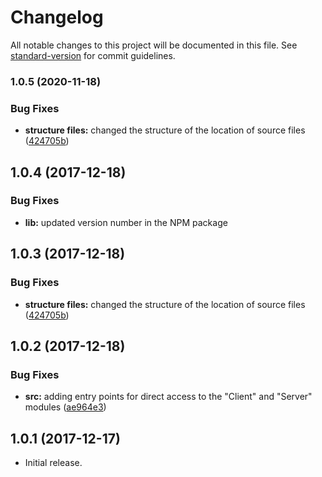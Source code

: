 # Changelog

All notable changes to this project will be documented in this file. See [standard-version](https://github.com/conventional-changelog/standard-version) for commit guidelines.

### 1.0.5 (2020-11-18)


### Bug Fixes

* **structure files:** changed the structure of the location of source files ([424705b](https://github.com/Heliax44/udujs/commit/424705b38034fe134c5b11849b339390027755cb))

<a name="1.0.4"></a>
## 1.0.4 (2017-12-18)


### Bug Fixes

* **lib:** updated version number in the NPM package



<a name="1.0.3"></a>
## 1.0.3 (2017-12-18)


### Bug Fixes

* **structure files:** changed the structure of the location of source files ([424705b](https://github.com/Heliax44/udujs/commit/424705b))



<a name="1.0.2"></a>
## 1.0.2 (2017-12-18)


### Bug Fixes

* **src:** adding entry points for direct access to the "Client" and "Server" modules ([ae964e3](https://github.com/Heliax44/udujs/commit/ae964e3))



<a name="1.0.1"></a>
## 1.0.1 (2017-12-17)

* Initial release.